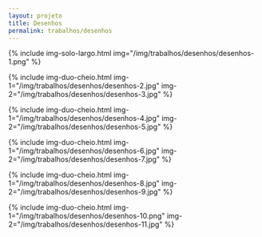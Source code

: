 ```yaml
---
layout: projeto
title: Desenhos
permalink: trabalhos/desenhos
---
```


{% include img-solo-largo.html
	img="/img/trabalhos/desenhos/desenhos-1.png"
%}

{% include img-duo-cheio.html
	img-1="/img/trabalhos/desenhos/desenhos-2.jpg"
	img-2="/img/trabalhos/desenhos/desenhos-3.jpg"
%}

{% include img-duo-cheio.html
	img-1="/img/trabalhos/desenhos/desenhos-4.jpg"
	img-2="/img/trabalhos/desenhos/desenhos-5.jpg"
%}

{% include img-duo-cheio.html
	img-1="/img/trabalhos/desenhos/desenhos-6.jpg"
	img-2="/img/trabalhos/desenhos/desenhos-7.jpg"
%}

{% include img-duo-cheio.html
	img-1="/img/trabalhos/desenhos/desenhos-8.jpg"
	img-2="/img/trabalhos/desenhos/desenhos-9.jpg"
%}

{% include img-duo-cheio.html
	img-1="/img/trabalhos/desenhos/desenhos-10.png"
	img-2="/img/trabalhos/desenhos/desenhos-11.jpg"
%}
